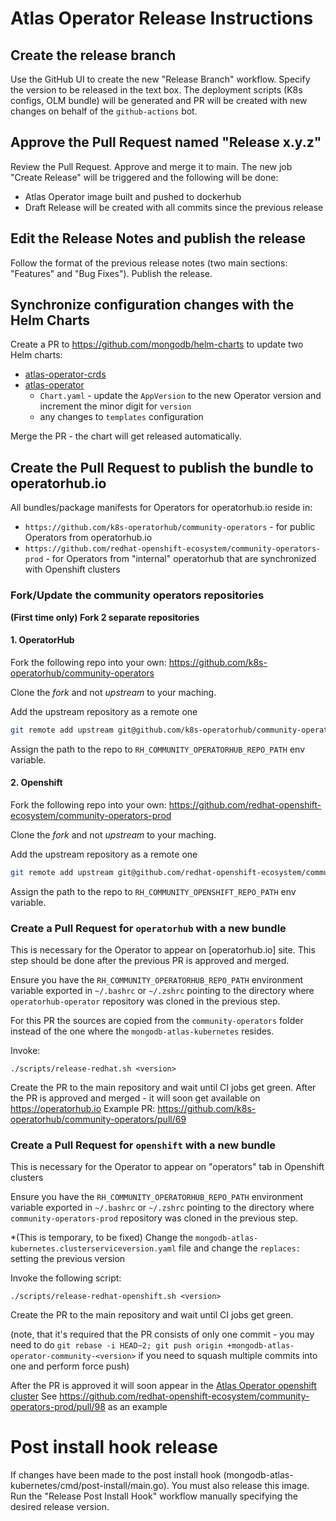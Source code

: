 # Atlas Operator Release Instructions

## Create the release branch
Use the GitHub UI to create the new "Release Branch" workflow. Specify the version to be released in the text box.
The deployment scripts (K8s configs, OLM bundle) will be generated and PR will be created with new changes on behalf
of the `github-actions` bot.

## Approve the Pull Request named "Release x.y.z"
Review the Pull Request. Approve and merge it to main.
The new job "Create Release" will be triggered and the following will be done:
* Atlas Operator image built and pushed to dockerhub
* Draft Release will be created with all commits since the previous release

## Edit the Release Notes and publish the release
Follow the format of the previous release notes (two main sections: "Features" and "Bug Fixes"). Publish the release.

## Synchronize configuration changes with the Helm Charts

Create a PR to https://github.com/mongodb/helm-charts to update two Helm charts:
* [atlas-operator-crds](https://github.com/mongodb/helm-charts/tree/main/charts/atlas-operator-crds)
* [atlas-operator](https://github.com/mongodb/helm-charts/tree/main/charts/atlas-operator)
  * `Chart.yaml` - update the `AppVersion` to the new Operator version and increment the minor digit for `version`
  * any changes to `templates` configuration
    
Merge the PR - the chart will get released automatically.

## Create the Pull Request to publish the bundle to operatorhub.io

All bundles/package manifests for Operators for operatorhub.io reside in:
* `https://github.com/k8s-operatorhub/community-operators` - for public Operators from operatorhub.io
* `https://github.com/redhat-openshift-ecosystem/community-operators-prod` - for Operators from "internal" operatorhub that are synchronized with Openshift clusters

### Fork/Update the community operators repositories

**(First time only) Fork 2 separate repositories**

#### 1. OperatorHub

Fork the following repo into your own:
  https://github.com/k8s-operatorhub/community-operators

Clone the *fork* and not *upstream* to your maching.

Add the upstream repository as a remote one
```bash
git remote add upstream git@github.com/k8s-operatorhub/community-operators.git
```

Assign the path to the repo to `RH_COMMUNITY_OPERATORHUB_REPO_PATH` env variable.

#### 2. Openshift

Fork the following repo into your own:
  https://github.com/redhat-openshift-ecosystem/community-operators-prod

Clone the *fork* and not *upstream* to your maching.

Add the upstream repository as a remote one
```bash
git remote add upstream git@github.com/redhat-openshift-ecosystem/community-operators-prod.git
```

Assign the path to the repo to `RH_COMMUNITY_OPENSHIFT_REPO_PATH` env variable.

### Create a Pull Request for `operatorhub` with a new bundle

This is necessary for the Operator to appear on [operatorhub.io] site.
This step should be done after the previous PR is approved and merged.

Ensure you have the `RH_COMMUNITY_OPERATORHUB_REPO_PATH` environment variable exported in `~/.bashrc` or `~/.zshrc`
pointing to the directory where `operatorhub-operator` repository was cloned in the previous step.

For this PR the sources are copied from the `community-operators` folder instead of the one where the `mongodb-atlas-kubernetes` resides.

Invoke:
```
./scripts/release-redhat.sh <version>
```

Create the PR to the main repository and wait until CI jobs get green. 
After the PR is approved and merged - it will soon get available on https://operatorhub.io
Example PR: https://github.com/k8s-operatorhub/community-operators/pull/69

### Create a Pull Request for `openshift` with a new bundle

This is necessary for the Operator to appear on "operators" tab in Openshift clusters

Ensure you have the `RH_COMMUNITY_OPERATORHUB_REPO_PATH` environment variable exported in `~/.bashrc` or `~/.zshrc`
pointing to the directory where `community-operators-prod` repository was cloned in the previous step.

*(This is temporary, to be fixed)
Change the `mongodb-atlas-kubernetes.clusterserviceversion.yaml` file and change the `replaces:` setting the previous version

Invoke the following script:
```
./scripts/release-redhat-openshift.sh <version>
```

Create the PR to the main repository and wait until CI jobs get green.

(note, that it's required that the PR consists of only one commit - you may need to do
`git rebase -i HEAD~2; git push origin +mongodb-atlas-operator-community-<version>` if you need to squash multiple commits into one and perform force push)

After the PR is approved it will soon appear in the [Atlas Operator openshift cluster](https://console-openshift-console.apps.atlas.operator.mongokubernetes.com)
See https://github.com/redhat-openshift-ecosystem/community-operators-prod/pull/98 as an example

# Post install hook release

If changes have been made to the post install hook (mongodb-atlas-kubernetes/cmd/post-install/main.go).
You must also release this image. Run the "Release Post Install Hook" workflow manually specifying the desired 
release version. 
